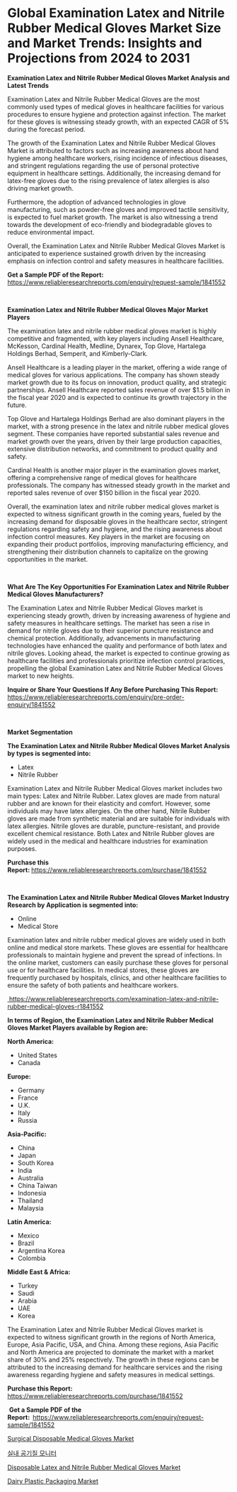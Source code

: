 <p><h1>Global Examination Latex and Nitrile Rubber Medical Gloves Market Size and Market Trends: Insights and Projections from 2024 to 2031</h1></p><p><strong>Examination Latex and Nitrile Rubber Medical Gloves Market Analysis and Latest Trends</strong></p>
<p><p>Examination Latex and Nitrile Rubber Medical Gloves are the most commonly used types of medical gloves in healthcare facilities for various procedures to ensure hygiene and protection against infection. The market for these gloves is witnessing steady growth, with an expected CAGR of 5% during the forecast period. </p><p>The growth of the Examination Latex and Nitrile Rubber Medical Gloves Market is attributed to factors such as increasing awareness about hand hygiene among healthcare workers, rising incidence of infectious diseases, and stringent regulations regarding the use of personal protective equipment in healthcare settings. Additionally, the increasing demand for latex-free gloves due to the rising prevalence of latex allergies is also driving market growth.</p><p>Furthermore, the adoption of advanced technologies in glove manufacturing, such as powder-free gloves and improved tactile sensitivity, is expected to fuel market growth. The market is also witnessing a trend towards the development of eco-friendly and biodegradable gloves to reduce environmental impact.</p><p>Overall, the Examination Latex and Nitrile Rubber Medical Gloves Market is anticipated to experience sustained growth driven by the increasing emphasis on infection control and safety measures in healthcare facilities.</p></p>
<p><strong>Get a Sample PDF of the Report:&nbsp;</strong> <a href="https://www.reliableresearchreports.com/enquiry/request-sample/1841552">https://www.reliableresearchreports.com/enquiry/request-sample/1841552</a></p>
<p>&nbsp;</p>
<p><strong>Examination Latex and Nitrile Rubber Medical Gloves Major Market Players</strong></p>
<p><p>The examination latex and nitrile rubber medical gloves market is highly competitive and fragmented, with key players including Ansell Healthcare, McKesson, Cardinal Health, Medline, Dynarex, Top Glove, Hartalega Holdings Berhad, Semperit, and Kimberly-Clark.</p><p>Ansell Healthcare is a leading player in the market, offering a wide range of medical gloves for various applications. The company has shown steady market growth due to its focus on innovation, product quality, and strategic partnerships. Ansell Healthcare reported sales revenue of over $1.5 billion in the fiscal year 2020 and is expected to continue its growth trajectory in the future.</p><p>Top Glove and Hartalega Holdings Berhad are also dominant players in the market, with a strong presence in the latex and nitrile rubber medical gloves segment. These companies have reported substantial sales revenue and market growth over the years, driven by their large production capacities, extensive distribution networks, and commitment to product quality and safety.</p><p>Cardinal Health is another major player in the examination gloves market, offering a comprehensive range of medical gloves for healthcare professionals. The company has witnessed steady growth in the market and reported sales revenue of over $150 billion in the fiscal year 2020.</p><p>Overall, the examination latex and nitrile rubber medical gloves market is expected to witness significant growth in the coming years, fueled by the increasing demand for disposable gloves in the healthcare sector, stringent regulations regarding safety and hygiene, and the rising awareness about infection control measures. Key players in the market are focusing on expanding their product portfolios, improving manufacturing efficiency, and strengthening their distribution channels to capitalize on the growing opportunities in the market.</p></p>
<p>&nbsp;</p>
<p><strong>What Are The Key Opportunities For Examination Latex and Nitrile Rubber Medical Gloves Manufacturers?</strong></p>
<p><p>The Examination Latex and Nitrile Rubber Medical Gloves market is experiencing steady growth, driven by increasing awareness of hygiene and safety measures in healthcare settings. The market has seen a rise in demand for nitrile gloves due to their superior puncture resistance and chemical protection. Additionally, advancements in manufacturing technologies have enhanced the quality and performance of both latex and nitrile gloves. Looking ahead, the market is expected to continue growing as healthcare facilities and professionals prioritize infection control practices, propelling the global Examination Latex and Nitrile Rubber Medical Gloves market to new heights.</p></p>
<p><strong>Inquire or Share Your Questions If Any Before Purchasing This Report:</strong> <a href="https://www.reliableresearchreports.com/enquiry/pre-order-enquiry/1841552">https://www.reliableresearchreports.com/enquiry/pre-order-enquiry/1841552</a></p>
<p>&nbsp;</p>
<p><strong>Market Segmentation</strong></p>
<p><strong>The Examination Latex and Nitrile Rubber Medical Gloves Market Analysis by types is segmented into:</strong></p>
<p><ul><li>Latex</li><li>Nitrile Rubber</li></ul></p>
<p><p>Examination Latex and Nitrile Rubber Medical Gloves market includes two main types: Latex and Nitrile Rubber. Latex gloves are made from natural rubber and are known for their elasticity and comfort. However, some individuals may have latex allergies. On the other hand, Nitrile Rubber gloves are made from synthetic material and are suitable for individuals with latex allergies. Nitrile gloves are durable, puncture-resistant, and provide excellent chemical resistance. Both Latex and Nitrile Rubber gloves are widely used in the medical and healthcare industries for examination purposes.</p></p>
<p><strong>Purchase this Report:&nbsp;</strong><a href="https://www.reliableresearchreports.com/purchase/1841552">https://www.reliableresearchreports.com/purchase/1841552</a></p>
<p>&nbsp;</p>
<p><strong>The Examination Latex and Nitrile Rubber Medical Gloves Market Industry Research by Application is segmented into:</strong></p>
<p><ul><li>Online</li><li>Medical Store</li></ul></p>
<p><p>Examination latex and nitrile rubber medical gloves are widely used in both online and medical store markets. These gloves are essential for healthcare professionals to maintain hygiene and prevent the spread of infections. In the online market, customers can easily purchase these gloves for personal use or for healthcare facilities. In medical stores, these gloves are frequently purchased by hospitals, clinics, and other healthcare facilities to ensure the safety of both patients and healthcare workers.</p></p>
<p><a href="https://www.reliableresearchreports.com/examination-latex-and-nitrile-rubber-medical-gloves-r1841552">&nbsp;https://www.reliableresearchreports.com/examination-latex-and-nitrile-rubber-medical-gloves-r1841552</a></p>
<p><strong>In terms of Region, the Examination Latex and Nitrile Rubber Medical Gloves Market Players available by Region are:</strong></p>
<p>
    <p> <strong> North America: </strong>
        <ul>
            <li>United States</li>
            <li>Canada</li>
        </ul>
        </p> 
    <p> <strong> Europe: </strong>
        <ul>
            <li>Germany</li>
            <li>France</li>
            <li>U.K.</li>
            <li>Italy</li>
            <li>Russia</li>
        </ul>
        </p> 
    <p> <strong> Asia-Pacific: </strong>
        <ul>
            <li>China</li>
            <li>Japan</li>
            <li>South Korea</li>
            <li>India</li>
            <li>Australia</li>
            <li>China Taiwan</li>
            <li>Indonesia</li>
            <li>Thailand</li>
            <li>Malaysia</li>
        </ul>
        </p> 
    <p> <strong> Latin America: </strong>
        <ul>
            <li>Mexico</li>
            <li>Brazil</li>
            <li>Argentina Korea</li>
            <li>Colombia</li>
        </ul>
        </p> 
    <p> <strong> Middle East & Africa: </strong>
        <ul>
            <li>Turkey</li>
            <li>Saudi</li>
            <li>Arabia</li>
            <li>UAE</li>
            <li>Korea</li>
        </ul>
    </p>
    </p>
<p><p>The Examination Latex and Nitrile Rubber Medical Gloves market is expected to witness significant growth in the regions of North America, Europe, Asia Pacific, USA, and China. Among these regions, Asia Pacific and North America are projected to dominate the market with a market share of 30% and 25% respectively. The growth in these regions can be attributed to the increasing demand for healthcare services and the rising awareness regarding hygiene and safety measures in medical settings.</p></p>
<p><strong>Purchase this Report: </strong><a href="https://www.reliableresearchreports.com/purchase/1841552">https://www.reliableresearchreports.com/purchase/1841552</a></p>
<p>&nbsp;<strong>Get a Sample PDF of the Report:&nbsp;&nbsp;</strong><a href="https://www.reliableresearchreports.com/enquiry/request-sample/1841552">https://www.reliableresearchreports.com/enquiry/request-sample/1841552</a></p>
<p><strong></strong></p>
<p><p><a href="https://github.com/Whitneyboyettebo9kiw7yr13/Market-Research-Report-List-2/blob/main/surgical-disposable-medical-gloves-market.md">Surgical Disposable Medical Gloves Market</a></p><p><a href="https://github.com/sammyUltyylrich9067856/Market-Research-Report-List-1/blob/main/115492847287.md">실내 공기질 모니터</a></p><p><a href="https://github.com/RebekaAnderson14/Market-Research-Report-List-1/blob/main/disposable-latex-and-nitrile-rubber-medical-gloves-market.md">Disposable Latex and Nitrile Rubber Medical Gloves Market</a></p><p><a href="https://issuu.com/reportprime-2/docs/dairy-plastic-packaging-market-size-2030.pptx">Dairy Plastic Packaging Market</a></p></p>